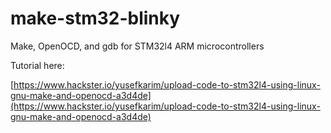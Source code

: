 # make-stm32-blinky

Make, OpenOCD, and gdb for STM32l4 ARM microcontrollers

Tutorial here:

[https://www.hackster.io/yusefkarim/upload-code-to-stm32l4-using-linux-gnu-make-and-openocd-a3d4de](https://www.hackster.io/yusefkarim/upload-code-to-stm32l4-using-linux-gnu-make-and-openocd-a3d4de)